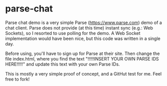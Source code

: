 parse-chat
==========

Parse chat demo is a very simple Parse (https://www.parse.com) demo of a chat client.
Parse does not provide (at this time) instant sync (e.g.: Web Sockets), so I resorted to use polling for the demo.
A Web Socket implementation would have been nice, but this code was written in a single day.

Before using, you'll have to sign up for Parse at their site. Then change the file index.html,
where you find the text
	"!!!!!INSERT YOUR OWN PARSE IDS HERE!!!!!"
and update this text with your own Parse IDs.

This is mostly a very simple proof of concept, and a GitHut test for me. Feel free to fork!
